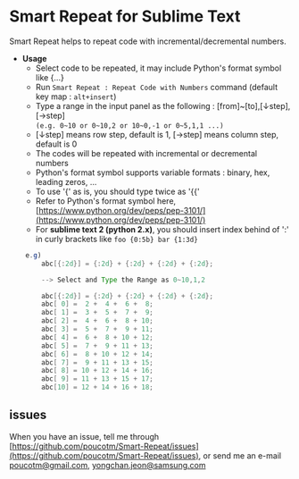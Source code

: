 # Smart Repeat for Sublime Text

Smart Repeat helps to repeat code with incremental/decremental numbers.

* **Usage**
	- Select code to be repeated, it may include Python's format symbol like {...}
	- Run `Smart Repeat : Repeat Code with Numbers` command (default key map : `alt+insert`)
	- Type a range in the input panel as the following : [from]~[to],[↓step],[→step]  
	  ``(e.g. 0~10 or 0~10,2 or 10~0,-1 or 0~5,1,1 ...)``
	- [↓step] means row step, default is 1, [→step] means column step, default is 0
	- The codes will be repeated with incremental or decremental numbers
	- Python's format symbol supports variable formats : binary, hex, leading zeros, ...
	- To use '{' as is, you should type twice as '{{'
	- Refer to Python's format symbol here, [https://www.python.org/dev/peps/pep-3101/](https://www.python.org/dev/peps/pep-3101/)
	- For **sublime text 2 (python 2.x)**, you should insert index behind of ':' in curly brackets like `foo {0:5b} bar {1:3d}`

```java
	e.g)
		abc[{:2d}] = {:2d} + {:2d} + {:2d} + {:2d};

		--> Select and Type the Range as 0~10,1,2

		abc[{:2d}] = {:2d} + {:2d} + {:2d} + {:2d};
		abc[ 0] =  2 +  4 +  6 +  8;
		abc[ 1] =  3 +  5 +  7 +  9;
		abc[ 2] =  4 +  6 +  8 + 10;
		abc[ 3] =  5 +  7 +  9 + 11;
		abc[ 4] =  6 +  8 + 10 + 12;
		abc[ 5] =  7 +  9 + 11 + 13;
		abc[ 6] =  8 + 10 + 12 + 14;
		abc[ 7] =  9 + 11 + 13 + 15;
		abc[ 8] = 10 + 12 + 14 + 16;
		abc[ 9] = 11 + 13 + 15 + 17;
		abc[10] = 12 + 14 + 16 + 18;
```

## issues

When you have an issue, tell me through [https://github.com/poucotm/Smart-Repeat/issues](https://github.com/poucotm/Smart-Repeat/issues), or send me an e-mail poucotm@gmail.com, yongchan.jeon@samsung.com